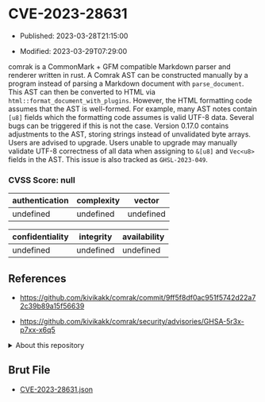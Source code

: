 # CVE-2023-28631

- Published: 2023-03-28T21:15:00

- Modified: 2023-03-29T07:29:00

comrak is a CommonMark + GFM compatible Markdown parser and renderer written in rust. A Comrak AST can be constructed manually by a program instead of parsing a Markdown document with `parse_document`. This AST can then be converted to HTML via `html::format_document_with_plugins`. However, the HTML formatting code assumes that the AST is well-formed. For example, many AST notes contain `[u8]` fields which the formatting code assumes is valid UTF-8 data. Several bugs can be triggered if this is not the case. Version 0.17.0 contains adjustments to the AST, storing strings instead of unvalidated byte arrays. Users are advised to upgrade. Users unable to upgrade may manually validate UTF-8 correctness of all data when assigning to `&[u8]` and `Vec<u8>` fields in the AST. This issue is also tracked as `GHSL-2023-049`.

### CVSS Score: **null**

| authentication | complexity | vector |
| --- | --- | --- |
| undefined | undefined | undefined |

| confidentiality | integrity | availability |
| --- | --- | --- |
| undefined | undefined | undefined |

## References

* https://github.com/kivikakk/comrak/commit/9ff5f8df0ac951f5742d22a72c39b89a15f56639

* https://github.com/kivikakk/comrak/security/advisories/GHSA-5r3x-p7xx-x6q5

<details>
<summary>About this repository</summary> 

  This repository is part of the project [Live Hack CVE](https://github.com/Live-Hack-CVE). Main website can be found [www.live-hack.org](https://www.live-hack.org) 
  
  Made by [Sn0wAlice](https://github.com/Sn0wAlice) for the people that care about security and need to have a feed of the latest CVEs. Hope you enjoy it, don't forget to star the repo and follow me on [Twitter](https://twitter.com/Sn0wAlice) and [Github](https://github.com/Sn0wAlice). And that is my [personnal website](https://www.alice-snow.me/)

  - [Home Page](https://github.com/Live-Hack-CVE)
  - [Framework](https://github.com/Live-Hack-CVE/cve-framework)
  - [CVE database](https://github.com/Live-Hack-CVE/full_database)
  - [Changelog](https://github.com/Live-Hack-CVE/Changelog)
</details>

## Brut File

* [CVE-2023-28631.json](https://raw.githubusercontent.com/Live-Hack-CVE/full_database/main/cves/2023/CVE-2023-28631.json)


